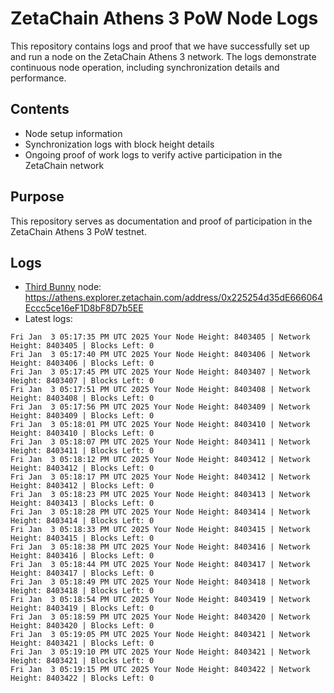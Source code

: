 # ZetaChain Athens 3 PoW Node Logs
This repository contains logs and proof that we have successfully set up and run a node on the ZetaChain Athens 3 network. The logs demonstrate continuous node operation, including synchronization details and performance.

## Contents
- Node setup information
- Synchronization logs with block height details
- Ongoing proof of work logs to verify active participation in the ZetaChain network

## Purpose
This repository serves as documentation and proof of participation in the ZetaChain Athens 3 PoW testnet.

## Logs

- [Third Bunny](https://thirdbunny.xyz/) node: https://athens.explorer.zetachain.com/address/0x225254d35dE666064Eccc5ce16eF1D8bF8D7b5EE
- Latest logs:
```
Fri Jan  3 05:17:35 PM UTC 2025 Your Node Height: 8403405 | Network Height: 8403405 | Blocks Left: 0
Fri Jan  3 05:17:40 PM UTC 2025 Your Node Height: 8403406 | Network Height: 8403406 | Blocks Left: 0
Fri Jan  3 05:17:45 PM UTC 2025 Your Node Height: 8403407 | Network Height: 8403407 | Blocks Left: 0
Fri Jan  3 05:17:51 PM UTC 2025 Your Node Height: 8403408 | Network Height: 8403408 | Blocks Left: 0
Fri Jan  3 05:17:56 PM UTC 2025 Your Node Height: 8403409 | Network Height: 8403409 | Blocks Left: 0
Fri Jan  3 05:18:01 PM UTC 2025 Your Node Height: 8403410 | Network Height: 8403410 | Blocks Left: 0
Fri Jan  3 05:18:07 PM UTC 2025 Your Node Height: 8403411 | Network Height: 8403411 | Blocks Left: 0
Fri Jan  3 05:18:12 PM UTC 2025 Your Node Height: 8403412 | Network Height: 8403412 | Blocks Left: 0
Fri Jan  3 05:18:17 PM UTC 2025 Your Node Height: 8403412 | Network Height: 8403412 | Blocks Left: 0
Fri Jan  3 05:18:23 PM UTC 2025 Your Node Height: 8403413 | Network Height: 8403413 | Blocks Left: 0
Fri Jan  3 05:18:28 PM UTC 2025 Your Node Height: 8403414 | Network Height: 8403414 | Blocks Left: 0
Fri Jan  3 05:18:33 PM UTC 2025 Your Node Height: 8403415 | Network Height: 8403415 | Blocks Left: 0
Fri Jan  3 05:18:38 PM UTC 2025 Your Node Height: 8403416 | Network Height: 8403416 | Blocks Left: 0
Fri Jan  3 05:18:44 PM UTC 2025 Your Node Height: 8403417 | Network Height: 8403417 | Blocks Left: 0
Fri Jan  3 05:18:49 PM UTC 2025 Your Node Height: 8403418 | Network Height: 8403418 | Blocks Left: 0
Fri Jan  3 05:18:54 PM UTC 2025 Your Node Height: 8403419 | Network Height: 8403419 | Blocks Left: 0
Fri Jan  3 05:18:59 PM UTC 2025 Your Node Height: 8403420 | Network Height: 8403420 | Blocks Left: 0
Fri Jan  3 05:19:05 PM UTC 2025 Your Node Height: 8403421 | Network Height: 8403421 | Blocks Left: 0
Fri Jan  3 05:19:10 PM UTC 2025 Your Node Height: 8403421 | Network Height: 8403421 | Blocks Left: 0
Fri Jan  3 05:19:15 PM UTC 2025 Your Node Height: 8403422 | Network Height: 8403422 | Blocks Left: 0
```
